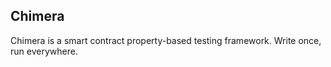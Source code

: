## Chimera

Chimera is a smart contract property-based testing framework. Write once, run everywhere.

